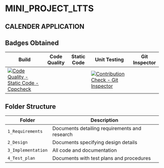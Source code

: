 # MINI_PROJECT_LTTS

## CALENDER APPLICATION


## Badges Obtained
Build | Code Quality | Static Code |Unit Testing| Git Inspector 
------|--------------|--------------|---------------|----------
  |[![Code Quality - Static Code - Cppcheck](https://github.com/Purva112/Demo/actions/workflows/cpp_check.yml/badge.svg)](https://github.com/Purva112/Demo/actions/workflows/cpp_check.yml)|   |    |[![Contribution Check - Git Inspector](https://github.com/Purva112/Demo/actions/workflows/git-inspector.yml/badge.svg)](https://github.com/Purva112/Demo/actions/workflows/git-inspector.yml)


## Folder Structure
Folder             | Description
-------------------| -----------------------------------------
`1_Requirements`   | Documents detailing requirements and research
`2_Design`         | Documents specifying design details
`3_Implementation` | All code and documentation
`4_Test_plan`      | Documents with test plans and procedures



